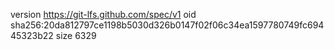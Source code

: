 version https://git-lfs.github.com/spec/v1
oid sha256:20da812797ce1198b5030d326b0147f02f06c34ea1597780749fc69445323b22
size 6329
